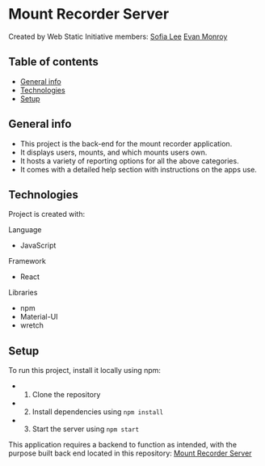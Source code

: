 # Mount Recorder Server

Created by Web Static Initiative members:
[Sofia Lee](https://www.linkedin.com/in/sofia-lee-58b75114b/)
[Evan Monroy](https://www.linkedin.com/in/evan-monroy-917b4a162/)

## Table of contents

- [General info](#general-info)
- [Technologies](#technologies)
- [Setup](#setup)

## General info

- This project is the back-end for the mount recorder application.
- It displays users, mounts, and which mounts users own.
- It hosts a variety of reporting options for all the above categories.
- It comes with a detailed help section with instructions on the apps use.

## Technologies

Project is created with:

Language

- JavaScript

Framework

- React

Libraries

- npm
- Material-UI
- wretch

## Setup

To run this project, install it locally using npm:

- 1. Clone the repository
- 2. Install dependencies using `npm install`
- 3. Start the server using `npm start`

This application requires a backend to function as intended,
with the purpose built back end located in this repository:
[Mount Recorder Server](https://github.com/sofia819/mount_recorder_server)
